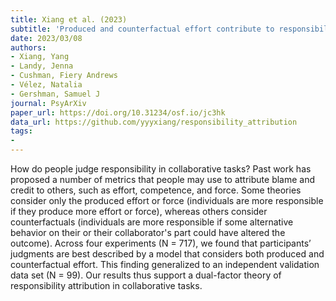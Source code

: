 ```yaml
---
title: Xiang et al. (2023)
subtitle: 'Produced and counterfactual effort contribute to responsibility attributions in collaborative tasks'
date: 2023/03/08
authors:
- Xiang, Yang
- Landy, Jenna
- Cushman, Fiery Andrews
- Vélez, Natalia
- Gershman, Samuel J
journal: PsyArXiv
paper_url: https://doi.org/10.31234/osf.io/jc3hk
data_url: https://github.com/yyyxiang/responsibility_attribution
tags:
-
---
```


How do people judge responsibility in collaborative tasks? Past work has proposed a number of metrics that people may use to attribute blame and credit to others, such as effort, competence, and force. Some theories consider only the produced effort or force (individuals are more responsible if they produce more effort or force), whereas others consider counterfactuals (individuals are more responsible if some alternative behavior on their or their collaborator's part could have altered the outcome). Across four experiments (N = 717), we found that participants’ judgments are best described by a model that considers both produced and counterfactual effort. This finding generalized to an independent validation data set (N = 99). Our results thus support a dual-factor theory of responsibility attribution in collaborative tasks.

